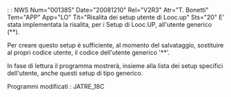  :  : NWS Num="001385" Date="20081210" Rel="V2R3" Atr="T. Bonetti" Tem="APP" App="LO" Tit="Risalita dei setup utente di Looc.up" Sts="20"
E' stata implementata la risalita, per i Setup di Looc.UP, all'utente generico (\*\*).

Per creare questo setup è sufficiente, al momento del salvataggio, sostituire al propri codice utente, il codice dell'utente generico '\*\*'.

In fase di lettura il programma mostrerà, insieme alla  lista dei setup specifici dell'utente, anche questi setup di tipo generico.

Programmi modificati : 
JATRE_18C
